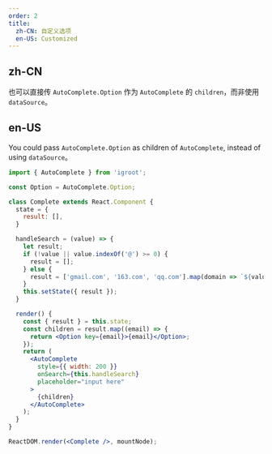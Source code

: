 ```yaml
---
order: 2
title:
  zh-CN: 自定义选项
  en-US: Customized
---
```


## zh-CN

也可以直接传 `AutoComplete.Option` 作为 `AutoComplete` 的 `children`，而非使用 `dataSource`。

## en-US

You could pass `AutoComplete.Option` as children of `AutoComplete`, instead of using `dataSource`。

````jsx
import { AutoComplete } from 'igroot';

const Option = AutoComplete.Option;

class Complete extends React.Component {
  state = {
    result: [],
  }

  handleSearch = (value) => {
    let result;
    if (!value || value.indexOf('@') >= 0) {
      result = [];
    } else {
      result = ['gmail.com', '163.com', 'qq.com'].map(domain => `${value}@${domain}`);
    }
    this.setState({ result });
  }

  render() {
    const { result } = this.state;
    const children = result.map((email) => {
      return <Option key={email}>{email}</Option>;
    });
    return (
      <AutoComplete
        style={{ width: 200 }}
        onSearch={this.handleSearch}
        placeholder="input here"
      >
        {children}
      </AutoComplete>
    );
  }
}

ReactDOM.render(<Complete />, mountNode);
````
